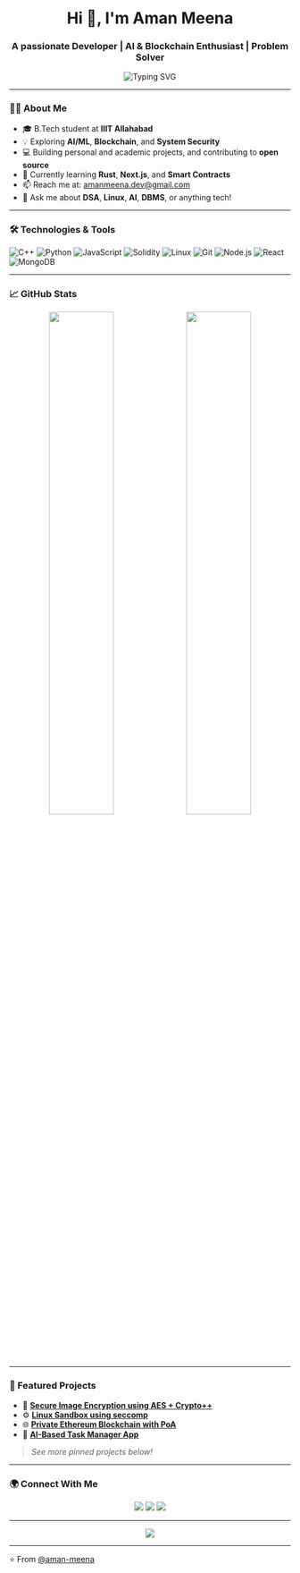 <h1 align="center">Hi 👋, I'm Aman Meena</h1>
<h3 align="center">A passionate Developer | AI & Blockchain Enthusiast | Problem Solver</h3>

<p align="center">
  <img src="https://readme-typing-svg.herokuapp.com?font=Fira+Code&size=24&pause=1000&color=36BCF7&center=true&vCenter=true&width=435&lines=Welcome+to+my+GitHub!;I'm+a+Tech+Explorer.;Open+Source+Contributor.;Lifelong+Learner.+" alt="Typing SVG" />
</p>

---

### 👨‍💻 About Me

- 🎓 B.Tech student at **IIIT Allahabad**
- 💡 Exploring **AI/ML**, **Blockchain**, and **System Security**
- 💻 Building personal and academic projects, and contributing to **open source**
- 🌱 Currently learning **Rust**, **Next.js**, and **Smart Contracts**
- 📫 Reach me at: [amanmeena.dev@gmail.com](mailto:amanmeena.dev@gmail.com)
- 💬 Ask me about **DSA**, **Linux**, **AI**, **DBMS**, or anything tech!

---

### 🛠️ Technologies & Tools

![C++](https://img.shields.io/badge/-C++-00599C?style=for-the-badge&logo=c%2B%2B&logoColor=white)
![Python](https://img.shields.io/badge/-Python-3776AB?style=for-the-badge&logo=python&logoColor=white)
![JavaScript](https://img.shields.io/badge/-JavaScript-F7DF1E?style=for-the-badge&logo=javascript&logoColor=black)
![Solidity](https://img.shields.io/badge/-Solidity-363636?style=for-the-badge&logo=solidity&logoColor=white)
![Linux](https://img.shields.io/badge/-Linux-FCC624?style=for-the-badge&logo=linux&logoColor=black)
![Git](https://img.shields.io/badge/-Git-F05032?style=for-the-badge&logo=git&logoColor=white)
![Node.js](https://img.shields.io/badge/-Node.js-339933?style=for-the-badge&logo=nodedotjs&logoColor=white)
![React](https://img.shields.io/badge/-React-61DAFB?style=for-the-badge&logo=react&logoColor=black)
![MongoDB](https://img.shields.io/badge/-MongoDB-47A248?style=for-the-badge&logo=mongodb&logoColor=white)

---

### 📈 GitHub Stats

<p align="center">
  <img width="48%" src="https://github-readme-stats.vercel.app/api?username=aman-meena&show_icons=true&theme=radical" />
  <img width="48%" src="https://github-readme-streak-stats.herokuapp.com/?user=aman-meena&theme=radical" />
</p>

---

### 📌 Featured Projects

- 🔐 **[Secure Image Encryption using AES + Crypto++](https://github.com/your-repo-link)**
- ⚙️ **[Linux Sandbox using seccomp](https://github.com/your-repo-link)**
- 🌐 **[Private Ethereum Blockchain with PoA](https://github.com/your-repo-link)**
- 🧠 **[AI-Based Task Manager App](https://github.com/your-repo-link)**

> *See more pinned projects below!*

---

### 🌍 Connect With Me

<p align="center">
  <a href="https://linkedin.com/in/your-link" target="_blank"><img src="https://img.shields.io/badge/-LinkedIn-blue?style=for-the-badge&logo=Linkedin&logoColor=white"/></a>
  <a href="mailto:amanmeena.dev@gmail.com"><img src="https://img.shields.io/badge/-Gmail-D14836?style=for-the-badge&logo=gmail&logoColor=white"/></a>
  <a href="https://twitter.com/your-handle"><img src="https://img.shields.io/badge/-Twitter-1DA1F2?style=for-the-badge&logo=twitter&logoColor=white"/></a>
</p>

---

<p align="center">
  <img src="https://activity-graph.herokuapp.com/graph?username=aman-meena&theme=github" />
</p>

---

⭐️ From [@aman-meena](https://github.com/aman-meena)
